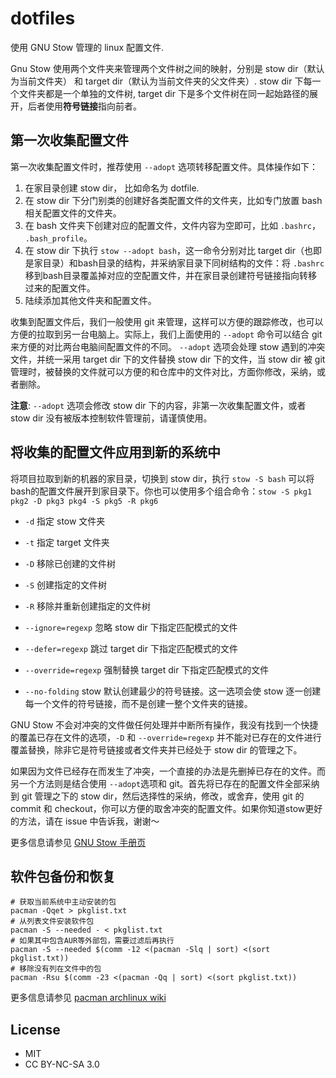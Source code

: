 # dotfiles

使用 GNU Stow 管理的 linux 配置文件.

Gnu Stow 使用两个文件夹来管理两个文件树之间的映射，分别是 stow dir（默认为当前文件夹） 和 target dir（默认为当前文件夹的父文件夹）. stow dir 下每一个文件夹都是一个单独的文件树, target dir 下是多个文件树在同一起始路径的展开，后者使用**符号链接**指向前者。

## 第一次收集配置文件

第一次收集配置文件时，推荐使用 `--adopt` 选项转移配置文件。具体操作如下：

1. 在家目录创建 stow dir， 比如命名为 dotfile.
2. 在 stow dir 下分门别类的创建好各类配置文件的文件夹，比如专门放置 bash 相关配置文件的文件夹。
3. 在 bash 文件夹下创建对应的配置文件，文件内容为空即可，比如 `.bashrc`， `.bash_profile`。
4. 在 stow dir 下执行 `stow --adopt bash`，这一命令分别对比 target dir（也即是家目录）和bash目录的结构，并采纳家目录下同树结构的文件：将 `.bashrc` 移到bash目录覆盖掉对应的空配置文件，并在家目录创建符号链接指向转移过来的配置文件。
5. 陆续添加其他文件夹和配置文件。

收集到配置文件后，我们一般使用 git 来管理，这样可以方便的跟踪修改，也可以方便的拉取到另一台电脑上。实际上，我们上面使用的 `--adopt` 命令可以结合 git 来方便的对比两台电脑间配置文件的不同。 `--adopt` 选项会处理 stow 遇到的冲突文件，并统一采用 target dir 下的文件替换 stow dir 下的文件，当 stow dir 被 git 管理时，被替换的文件就可以方便的和仓库中的文件对比，方面你修改，采纳，或者删除。

**注意**: `--adopt` 选项会修改 stow dir 下的内容，非第一次收集配置文件，或者 stow dir 没有被版本控制软件管理前，请谨慎使用。

## 将收集的配置文件应用到新的系统中

将项目拉取到新的机器的家目录，切换到 stow dir，执行 `stow -S bash` 可以将bash的配置文件展开到家目录下。你也可以使用多个组合命令：`stow -S pkg1 pkg2 -D pkg3 pkg4 -S pkg5 -R pkg6`

- `-d` 指定 stow 文件夹
- `-t` 指定 target 文件夹
- `-D` 移除已创建的文件树
- `-S` 创建指定的文件树
- `-R` 移除并重新创建指定的文件树

- `--ignore=regexp` 忽略 stow dir 下指定匹配模式的文件
- `--defer=regexp` 跳过 target dir 下指定匹配模式的文件
- `--override=regexp` 强制替换 target dir 下指定匹配模式的文件

- `--no-folding` stow 默认创建最少的符号链接。这一选项会使 stow 逐一创建每一个文件的符号链接，而不是创建一整个文件夹的链接。

GNU Stow 不会对冲突的文件做任何处理并中断所有操作，我没有找到一个快捷的覆盖已存在文件的选项，`-D` 和 `--override=regexp` 并不能对已存在的文件进行覆盖替换，除非它是符号链接或者文件夹并已经处于 stow dir 的管理之下。

如果因为文件已经存在而发生了冲突，一个直接的办法是先删掉已存在的文件。而另一个方法则是结合使用 `--adopt`选项和 git。首先将已存在的配置文件全部采纳到 git 管理之下的 stow dir，然后选择性的采纳，修改，或舍弃，使用 git 的 commit 和 checkout，你可以方便的取舍冲突的配置文件。如果你知道stow更好的方法，请在 issue 中告诉我，谢谢～

更多信息请参见 [GNU Stow 手册页](https://www.gnu.org/software/stow/manual/stow.htm)

## 软件包备份和恢复

```
# 获取当前系统中主动安装的包
pacman -Qqet > pkglist.txt
# 从列表文件安装软件包
pacman -S --needed - < pkglist.txt
# 如果其中包含AUR等外部包，需要过滤后再执行
pacman -S --needed $(comm -12 <(pacman -Slq | sort) <(sort pkglist.txt))
# 移除没有列在文件中的包
pacman -Rsu $(comm -23 <(pacman -Qq | sort) <(sort pkglist.txt))
```

更多信息请参见 [pacman archlinux wiki](https://wiki.archlinux.org/index.php/Pacman/Tips_and_tricks#Install_packages_from_a_list)

## License

- MIT
- CC BY-NC-SA 3.0
